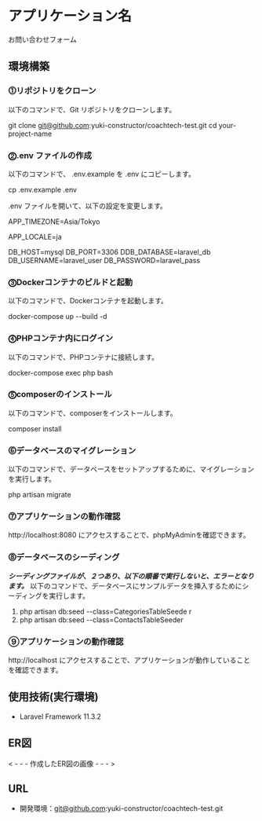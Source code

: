 # アプリケーション名
お問い合わせフォーム


## 環境構築

### ⓵リポジトリをクローン

以下のコマンドで、Git リポジトリをクローンします。

git clone git@github.com:yuki-constructor/coachtech-test.git cd your-project-name


### ⓶.env ファイルの作成

以下のコマンドで、 .env.example を .env にコピーします。

cp .env.example .env

.env ファイルを開いて、以下の設定を変更します。

APP_TIMEZONE=Asia/Tokyo

APP_LOCALE=ja

DB_HOST=mysql
DB_PORT=3306
DDB_DATABASE=laravel_db
DB_USERNAME=laravel_user
DB_PASSWORD=laravel_pass


### ⓷Dockerコンテナのビルドと起動

以下のコマンドで、Dockerコンテナを起動します。

docker-compose up --build -d


### ⓸PHPコンテナ内にログイン

以下のコマンドで、PHPコンテナに接続します。

docker-compose exec php bash


### ⓹composerのインストール

以下のコマンドで、composerをインストールします。

composer install


### ⓺データベースのマイグレーション

以下のコマンドで、データベースをセットアップするために、マイグレーションを実行します。

php artisan migrate


### ⓻アプリケーションの動作確認

 http://localhost:8080 にアクセスすることで、phpMyAdminを確認できます。


### ⓼データベースのシーディング

***シーディングファイルが、２つあり、以下の順番で実行しないと、エラーとなります。***
以下のコマンドで、データベースにサンプルデータを挿入するためにシーディングを実行します。

1. php artisan db:seed --class=CategoriesTableSeede
r
2. php artisan db:seed --class=ContactsTableSeeder


### ⑨アプリケーションの動作確認

 http://localhost にアクセスすることで、アプリケーションが動作していることを確認できます。


## 使用技術(実行環境)
- Laravel Framework 11.3.2

## ER図
< - - - 作成したER図の画像 - - - >

## URL
- 開発環境：git@github.com:yuki-constructor/coachtech-test.git







